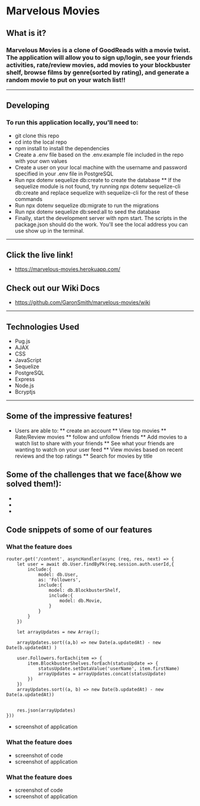 # Marvelous Movies
## What is it? 
### Marvelous Movies is a clone of GoodReads with a movie twist. The application will allow you to sign up/login, see your friends activities, rate/review movies, add movies to your blockbuster shelf, browse films by genre(sorted by rating), and generate a random movie to put on your watch list!!
***
## Developing
### To run this application locally, you'll need to:

* git clone this repo
* cd into the local repo
* npm install to install the dependencies
* Create a .env file based on the .env.example file included in the repo with your own values
* Create a user on your local machine with the username and password specified in your .env file in PostgreSQL
* Run npx dotenv sequelize db:create to create the database
** If the sequelize module is not found, try running npx dotenv sequelize-cli db:create and replace sequelize with sequelize-cli for the rest of these commands
* Run npx dotenv sequelize db:migrate to run the migrations
* Run npx dotenv sequelize db:seed:all to seed the database
* Finally, start the development server with npm start. The scripts in the package.json should do the work. You'll see the local address you can use show up in the terminal.
*** 
## Click the live link!
* https://marvelous-movies.herokuapp.com/
## Check out our Wiki Docs
* https://github.com/GaronSmith/marvelous-movies/wiki
***
## Technologies Used
* Pug.js
* AJAX
* CSS
* JavaScript
* Sequelize
* PostgreSQL
* Express
* Node.js
* Bcryptjs
***
## Some of the impressive features!
* Users are able to:
** create an account
** View top movies
** Rate/Review movies
** follow and unfollow friends
** Add movies to a watch list to share with your friends
** See what your friends are wanting to watch on your user feed
** View movies based on recent reviews and the top ratings
** Search for movies by title


## Some of the challenges that we face(&how we solved them!):
*
*
*

## Code snippets of some of our features
### What the feature does
```
router.get('/content', asyncHandler(async (req, res, next) => {
    let user = await db.User.findByPk(req.session.auth.userId,{
        include:{
            model: db.User,
            as: 'Followers',
            include:{
                model: db.BlockbusterShelf,
                include:{
                    model: db.Movie,
                }
            }
        }
    })
 
    let arrayUpdates = new Array();
   
    arrayUpdates.sort((a,b) => new Date(a.updatedAt) - new Date(b.updatedAt) )
    
    user.Followers.forEach(item => {
        item.BlockbusterShelves.forEach(statusUpdate => {
            statusUpdate.setDataValue('userName', item.firstName)
            arrayUpdates = arrayUpdates.concat(statusUpdate)
        })
    })
    arrayUpdates.sort((a, b) => new Date(b.updatedAt) - new Date(a.updatedAt))
    

    res.json(arrayUpdates)
}))
```
* screenshot of application
### What the feature does
* screenshot of code
* screenshot of application
### What the feature does
* screenshot of code
* screenshot of application
